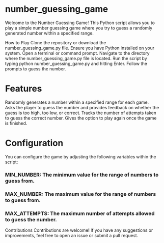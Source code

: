 # number_guessing_game

Welcome to the Number Guessing Game! This Python script allows you to play a simple number guessing game where you try to guess a randomly generated number within a specified range.

How to Play
Clone the repository or download the number_guessing_game.py file.
Ensure you have Python installed on your system.
Open a terminal or command prompt.
Navigate to the directory where the number_guessing_game.py file is located.
Run the script by typing python number_guessing_game.py and hitting Enter.
Follow the prompts to guess the number.

# Features
Randomly generates a number within a specified range for each game.
Asks the player to guess the number and provides feedback on whether the guess is too high, too low, or correct.
Tracks the number of attempts taken to guess the correct number.
Gives the option to play again once the game is finished.

# Configuration
You can configure the game by adjusting the following variables within the script:

### MIN_NUMBER: The minimum value for the range of numbers to guess from.
### MAX_NUMBER: The maximum value for the range of numbers to guess from.
### MAX_ATTEMPTS: The maximum number of attempts allowed to guess the number.

Contributions
Contributions are welcome! If you have any suggestions or improvements, feel free to open an issue or submit a pull request.
